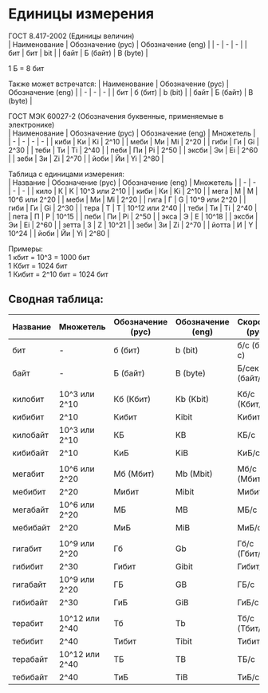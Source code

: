 # Единицы измерения

ГОСТ 8.417-2002 (Единицы величин)  
| Наименование | Обозначение (рус) | Обозначение (eng) |
| - | - | - |
| бит | бит | bit |
| байт | Б (байт) | B (byte) |

1 Б = 8 бит  

Также может встречатся:
| Наименование | Обозначение (рус) | Обозначение (eng) |
| - | - | - |
| бит | б (бит) | b (bit) |
| байт | Б (байт) | B (byte) |

ГОСТ МЭК 60027-2 (Обозначения буквенные, применяемые в электронике)  
| Наименование | Обозначение (рус) | Обозначение (eng) | Множетель |
| - | - | - | - |
| киби | Ки | Ki | 2^10 |
| меби | Ми | Mi | 2^20 |
| гиби | Ги | Gi | 2^30 |
| теби | Ти | Ti | 2^40 |
| пеби | Пи | Pi | 2^50 |
| эксби | Эи | Ei | 2^60 |
| зеби | Зи | Zi | 2^70 |
| йоби | Йи | Yi | 2^80 |

Таблица с единицами измерения:  
| Название |  Обозначение (рус) | Обозначение (eng) | Множетель |
| - | - | - | - |
| кило | К | K | 10^3 или 2^10 |
| киби | Ки | Ki | 2^10 |
| мега | М | M | 10^6 или 2^20 |
| меби | Ми | Mi | 2^20 |
| гига | Г | G | 10^9 или 2^20 |
| гиби | Ги | Gi | 2^30 |
| тера | Т | T | 10^12 или 2^40 |
| теби | Ти | Ti | 2^40 |
| пета | П | P | 10^15 |
| пеби | Пи | Pi | 2^50 |
| экса | Э | E | 10^18 |
| эксби | Эи | Ei | 2^60 |
| зетта | З | Z | 10^21 |
| зеби | Зи | Zi | 2^70 |
| йотта | И | Y | 10^24 |
| йоби | Йи | Yi | 2^80 |

Примеры:  
1 кбит = 10^3 = 1000 бит  
1 Кбит = 1024 бит  
1 Кибит = 2^10 бит = 1024 бит  

## Сводная таблица:
| Название | Множетель | Обозначение (рус) | Обозначение (eng) | Скорость (рус) | Скорость (eng) | Скорость (other) |
| - | - | - | - | - | - | - |
| бит | - | б (бит) | b (bit) | б/с (бит/с) | b/s (bit/s) | bps |
| байт | - | Б (байт) | B (byte) | Б/сек (байт/c) | B/s (byte/s) | Bps |
||
| килобит | 10^3 или 2^10 | Кб (Кбит) | Kb (Kbit) | Кб/с (Кбит/c) | Kb/s (Kbit/s) | Kbps |
| кибибит | 2^10 | Кибит | Kibit | Кибит/c | Kibit/s | Kibps |
| килобайт | 10^3 или 2^10 | КБ | KB | КБ/c | KB/s | KBps |
| кибибайт | 2^10 | КиБ | KiB | КиБ/c | KiB/s | KiBps |
||
| мегабит | 10^6 или 2^20 | Мб (Мбит) | Mb (Mbit) | Мб/c (Мбит/c) | Mb/s (Mbit/s) | Mbps |
| мебибит | 2^20 | Мибит | Mibit | Мибит/c | Mibit/s | Mibps |
| мегабайт | 10^6 или 2^20 | МБ | MB | МБ/c | MB/s | MBps |
| мебибайт | 2^20 | МиБ | MiB | МиБ/c | MiB/s | MiBps |
||
| гигабит | 10^9 или 2^20 | Гб | Gb | Гб/c (Гбит/c) | Gb/s (Gbit/s) | Gbps |
| гибибит | 2^30 | Гибит | Gibit | Гибит/c | Gibit/s | Gibps |
| гигабайт | 10^9 или 2^20 | ГБ | GB | ГБ/c | GB/s | GBps |
| гибибайт | 2^30 | ГиБ | GiB | ГиБ/c | GiB/s | GiBps |
||
| терабит | 10^12 или 2^40 | Тб | Tb | Тб/c (Тбит/c) | Tb/s (Tbit/s) | Tbps |
| тебибит | 2^40 | Тибит | Tibit | Тибит/c | Tibit/s | Tibps |
| терабайт | 10^12 или 2^40 | ТБ | TB | ТБ/c | TB/s | TBps |
| тебибайт | 2^40 | ТиБ | TiB | ТиБ/c | TiB/s | TiBps |
